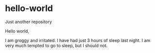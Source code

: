 # hello-world
Just another repository

Hello world,

I am groggy and irritated. I have had just 3 hours of sleep last night.
I am very much tempted to go to sleep, but I should not.


